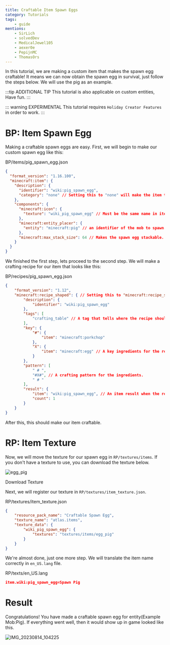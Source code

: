 ```yaml
---
title: Craftable Item Spawn Eggs
category: Tutorials
tags: 
    - guide
mentions:
    - SirLich
    - solvedDev
    - MedicalJewel105
    - aexer0e
    - PepijnMC
    - ThomasOrs
---
```


In this tutorial, we are making a custom item that makes the spawn egg craftable! It means we can now obtain the spawn egg in survival, just follow the steps below. We will use the pig as an example.

:::tip ADDITIONAL TIP
This tutorial is also applicable on custom entities, Have fun.
:::

::: warning EXPERIMENTAL
This tutorial requires `Holiday Creator Features` in order to work.
:::

# BP: Item Spawn Egg

Making a craftable spawn eggs are easy. First, we will begin to make our custom spawn egg like this:

<CodeHeader>BP/items/pig_spawn_egg.json</CodeHeader>

```json
{
  "format_version": "1.16.100",
  "minecraft:item": {
    "description": {
      "identifier": "wiki:pig_spawn_egg",
      "category": "none" // Setting this to "none" will make the item to be obtained only by crafting.
    },
    "components": {
      "minecraft:icon": {
        "texture": "wiki_pig_spawn_egg" // Must be the same name in item_texture.json.
      },
      "minecraft:entity_placer": {
        "entity": "minecraft:pig" // an identifier of the mob to spawn.
      },
      "minecraft:max_stack_size": 64 // Makes the spawn egg stackable.
    }
  }
}
```

We finished the first step, lets proceed to the second step. We will make a crafting recipe for our item that looks like this:

<CodeHeader>BP/recipes/pig_spawn_egg.json</CodeHeader>

```json
{
	"format_version": "1.12",
	"minecraft:recipe_shaped": { // Setting this to "minecraft:recipe_shaped" will result in shaped recipe.
		"description": {
			"identifier": "wiki:pig_spawn_egg"
		},
		"tags": [
			"crafting_table" // A tag that tells where the recipe should made.
		],
		"key": {
			"#": {
				"item": "minecraft:porkchop"
			},
			"X": {
				"item": "minecraft:egg" // A key ingredients for the recipe to complete.
			}
		},
		"pattern": [
			" # ",
			"#X#", // A crafting pattern for the ingredients.
			" # "
		],
		"result": {
			"item": "wiki:pig_spawn_egg", // An item result when the recipe is completed.
			"count": 1
		}
	}
}
```

After this, this should make our item craftable.

# RP: Item Texture

Now, we will move the texture for our spawn egg in `RP/textures/items`. If you don't have a texture to use, you can download the texture below.

![egg_pig](https://github.com/Bedrock-OSS/bedrock-wiki/assets/124508167/d9e1d5cc-b648-4464-a092-de19a247ccdf)

<BButton
link="![egg_pig](https://github.com/Bedrock-OSS/bedrock-wiki/assets/124508167/434d03c7-777a-45f3-98dd-94311cc7484b)
">Download Texture</BButton>

Next, we will register our texture in `RP/textures/item_texture.json`.

<CodeHeader>RP/textures/item_texture.json</CodeHeader>

```json
{
	"resource_pack_name": "Craftable Spawn Egg",
	"texture_name": "atlas.items",
	"texture_data": {
		"wiki_pig_spawn_egg": {
			"textures": "textures/items/egg_pig"
		}
	}
}
```

We're almost done, just one more step. We will translate the item name correctly in `en_US.lang` file.

<CodeHeader>RP/texts/en_US.lang</CodeHeader>

```json
item.wiki:pig_spawn_egg=Spawn Pig
```
# Result

Congratulations! You have made a craftable spawn egg for entity(Example Mob:Pig). If everything went well, then it would show up in game looked like this.

![IMG_20230814_104225](https://github.com/Bedrock-OSS/bedrock-wiki/assets/124508167/9395f1be-4d45-4f03-bd18-d56dfacafb3f)
